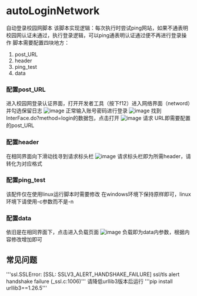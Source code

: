 # autoLoginNetwork
自动登录校园网脚本
该脚本实现逻辑：每次执行时尝试ping网站，如果不通表明校园网认证未通过，执行登录逻辑，可以ping通表明认证通过便不再进行登录操作
脚本需要配置四块地方：
1. post_URL
2. header
3. ping_test
4. data
### 配置post_URL
进入校园网登录认证界面，打开开发者工具（按下f12）进入网络界面（netword）并勾选保留日志
![image](https://github.com/user-attachments/assets/220586a2-4b1a-4964-98c1-109752883a17)
正常输入账号密码进行登录
![image](https://github.com/user-attachments/assets/d89b175a-7994-4eaa-b2c5-7dfee350eb7b)
找到InterFace.do?method=login的数据包，点击打开
![image](https://github.com/user-attachments/assets/167e6fff-5600-43e2-b8ea-2c2cd64af597)
请求 URL即需要配置的post_URL
### 配置header
在相同界面向下滑动找寻到请求标头栏
![image](https://github.com/user-attachments/assets/af585a23-f88f-4a2e-bba3-6c3ee06531af)
请求标头栏即为所需header，请转化为对应格式
### 配置ping_test
该配件仅在使用linux运行脚本时需要修改
在windows环境下保持原样即可，linux环境下请使用-c参数而不是-n
### 配置data
依旧是在相同界面下，点击进入负载页面
![image](https://github.com/user-attachments/assets/ebb2c4f8-30cf-485e-b802-8eef7fae62b2)
负载即为data内参数，根据内容修改增加即可

## 常见问题
'''ssl.SSLError: [SSL: SSLV3_ALERT_HANDSHAKE_FAILURE] ssl/tls alert handshake failure (_ssl.c:1006)'''
请降低urllib3版本后运行
'''pip install urllib3==1.26.5'''
